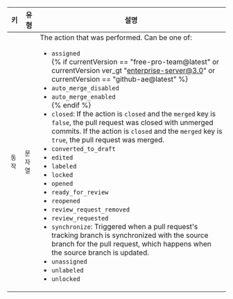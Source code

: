 | 키    | 유형    | 설명                                                                     |
| ---- | ----- | ---------------------------------------------------------------------- |
| `동작` | `문자열` | The action that was performed. Can be one of:<ul><li>`assigned`</li>{% if currentVersion == "free-pro-team@latest" or currentVersion ver_gt "enterprise-server@3.0" or currentVersion == "github-ae@latest" %}<li>`auto_merge_disabled`</li><li>`auto_merge_enabled`</li>{% endif %}<li>`closed`: If the action is `closed` and the `merged` key is `false`, the pull request was closed with unmerged commits. If the action is `closed` and the `merged` key is `true`, the pull request was merged.</li><li>`converted_to_draft`</li><li>`edited`</li><li>`labeled`</li><li>`locked`</li><li>`opened`</li><li>`ready_for_review`</li><li>`reopened`</li><li>`review_request_removed`</li><li>`review_requested`</li><li>`synchronize`: Triggered when a pull request's tracking branch is synchronized with the source branch for the pull request, which happens when the source branch is updated.</li><li>`unassigned`</li><li>`unlabeled`</li><li>`unlocked`</li></ul> |
